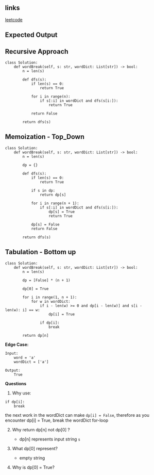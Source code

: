 ## links
[leetcode](https://leetcode.com/problems/word-break/description/)

## Expected Output


## Recursive Approach

```
class Solution:
    def wordBreak(self, s: str, wordDict: List[str]) -> bool:
        n = len(s)

        def dfs(s):
            if len(s) == 0:
                return True
            
            for i in range(n):
                if s[:i] in wordDict and dfs(s[i:]):
                    return True
            
            return False
        
        return dfs(s)
```

## Memoization - Top_Down

```
class Solution:
    def wordBreak(self, s: str, wordDict: List[str]) -> bool:
        n = len(s)

        dp = {}

        def dfs(s):
            if len(s) == 0:
                return True
            
            if s in dp:
                return dp[s]
            
            for i in range(n + 1):
                if s[:i] in wordDict and dfs(s[i:]):
                    dp[s] = True
                    return True
            
            dp[s] = False
            return False
        
        return dfs(s)
```

## Tabulation - Bottom up

```
class Solution:
    def wordBreak(self, s: str, wordDict: List[str]) -> bool:
        n = len(s)

        dp = [False] * (n + 1)

        dp[0] = True

        for i in range(1, n + 1):
            for w in wordDict:
                if i - len(w) >= 0 and dp[i - len(w)] and s[i - len(w): i] == w:
                    dp[i] = True
                
                if dp[i]:
                    break
        
        return dp[n]
```

**Edge Case:**
```
Input:
    word = 'a'
    wordDict = ['a']

Output:
    True

```

**Questions**
1. Why use:
```
if dp[i]:
    break
```
the next work in the wordDict can make `dp[i] = False`, therefore as you encounter dp[i] = True, break the wordDict for-loop

2. Why return dp[n] not dp[0] ?
    - dp[n] represents input string `s`

3. What dp[0] represent?
    - empty string

4. Why is dp[0] = True?
